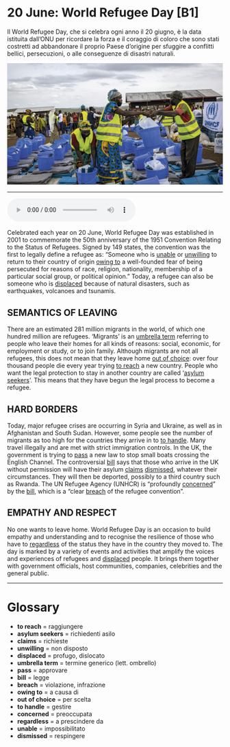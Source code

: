 # 20 June: World Refugee Day   [B1]

Il World Refugee Day, che si celebra ogni anno il 20 giugno, è la data istituita dall’ONU per ricordare la forza e il coraggio di coloro che sono stati costretti ad abbandonare il proprio Paese d’origine per sfuggire a conflitti bellici, persecuzioni, o alle conseguenze di disastri naturali.

![](20%20June%20World%20Refugee%20Day.jpg)

--------------

<div>
<audio controls autoplay>
    <source src="https://raw.githubusercontent.com/dartie/knowledge-base/main/English/SpeakUp/2023-06/20%20June%20World%20Refugee%20Day.mp3" type="audio/mpeg">
</audio>
</div>


Celebrated each year on 20 June, World Refugee Day was established in 2001 to commemorate the 50th anniversary of the 1951 Convention Relating to the Status of Refugees. Signed by 149 states, the convention was the first to legally define a refugee as: “Someone who is [unable](## "impossibilitato") or [unwilling](## "non disposto") to return to their country of origin [owing to](## "a causa di") a well-founded fear of being persecuted for reasons of race, religion, nationality, membership of a particular social group, or political opinion.” Today, a refugee can also be someone who is [displaced](## "profugo, dislocato") because of natural disasters, such as earthquakes, volcanoes and tsunamis.

## SEMANTICS OF LEAVING
There are an estimated 281 million migrants in the world, of which one hundred million are refugees. ‘Migrants’ is an [umbrella term](## "termine generico (lett. ombrello)") referring to people who leave their homes for all kinds of reasons: social, economic, for employment or study, or to join family. Although migrants are not all refugees, this does not mean that they leave home [out of choice](## "per scelta"): over four thousand people die every year trying [to reach](## "raggiungere") a new country. People who want the legal protection to stay in another country are called ‘[asylum seekers](## "richiedenti asilo")’. This means that they have begun the legal process to become a refugee. 

## HARD BORDERS
Today, major refugee crises are occurring in Syria and Ukraine, as well as in Afghanistan and South Sudan. However, some people see the number of migrants as too high for the countries they arrive in to [to handle](## "gestire"). Many travel illegally and are met with strict immigration controls. In the UK, the government is trying to [pass](## "approvare") a new law to stop small boats crossing the English Channel. The controversial [bill](## "legge") says that those who arrive in the UK without permission will have their asylum [claims](## "richieste") [dismissed](## "respingere"), whatever their circumstances. They will then be deported, possibly to a third country such as Rwanda. The UN Refugee Agency (UNHCR) is “profoundly [concerned](## "preoccupata")” by the [bill](## "legge"), which is a “clear [breach](## "violazione, infrazione") of the refugee convention”.

## EMPATHY AND RESPECT
No one wants to leave home. World Refugee Day is an occasion to build empathy and understanding and to recognise the resilience of those who have to [regardless](## "a prescindere da") of the status they have in the country they moved to. The day is marked by a variety of events and activities that amplify the voices and experiences of refugees and [displaced](## "profugo, dislocato") people. It brings them together with government officials, host communities, companies, celebrities and the general public.

--------------

<div style = "display:block; clear:both; page-break-after:always;"></div>

# Glossary
* **to reach** = raggiungere
* **asylum seekers** = richiedenti asilo
* **claims** = richieste
* **unwilling** = non disposto
* **displaced** = profugo, dislocato
* **umbrella term** = termine generico (lett. ombrello)
* **pass** = approvare
* **bill** = legge
* **breach** = violazione, infrazione
* **owing to** = a causa di
* **out of choice** = per scelta
* **to handle** = gestire
* **concerned** = preoccupata
* **regardless** = a prescindere da
* **unable** = impossibilitato
* **dismissed** = respingere
